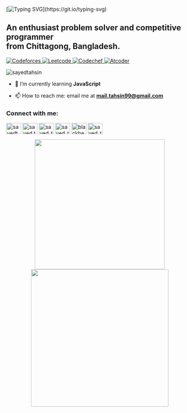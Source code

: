 [![Typing SVG](https://readme-typing-svg.herokuapp.com?font=consolas&color=%234DF79A&height=30&lines=HI+there%2C+I'm+Sayed_Tahsinoor_Rahman!)](https://git.io/typing-svg)
<h2 align="Left">An enthusiast problem solver and competitive programmer <br> from Chittagong, Bangladesh.</h2>

<a href="https://codeforces.com/profile/Blackbeard99">
    <img alt="Codeforces" src="https://cp-logo.vercel.app/codeforces/Blackbeard99"/>
</a>
<a href="https://leetcode.com/Sayed_Tahsin/">
    <img alt="Leetcode" src="https://cp-logo.vercel.app/leetcode/Sayed_Tahsin"/>
</a>
<a href="https://www.codechef.com/users/sayed_tahsin">
    <img alt="Codechef" src="https://cp-logo.vercel.app/codechef/sayed_tahsin"/>
</a>
<a href="https://atcoder.jp/users/Blackbeard">
    <img alt="Atcoder" src="https://cp-logo.vercel.app/atcoder/Blackbeard"/>
</a>
<p align="left"> <img src="https://komarev.com/ghpvc/?username=sayedtahsin&label=Profile%20views&color=0e75b6&style=plastic" alt="sayedtahsin" /> </p>


- 🌱 I’m currently learning **JavaScript**

- 📫 How to reach me: email me at **mail.tahsin99@gmail.com**


<h3 align="left">Connect with me:</h3>
<p align="left">
<a href="https://linkedin.com/in/sayedtahsin" target="blank"><img align="center" src="https://raw.githubusercontent.com/rahuldkjain/github-profile-readme-generator/master/src/images/icons/Social/linked-in-alt.svg" alt="sayedtahsin" height="30" width="40" /></a>
<a href="https://fb.com/sayed.tahsin.7146" target="blank"><img align="center" src="https://raw.githubusercontent.com/rahuldkjain/github-profile-readme-generator/master/src/images/icons/Social/facebook.svg" alt="sayed.tahsin.7146" height="30" width="40" /></a>
<a href="https://instagram.com/sayed_tahsin_" target="blank"><img align="center" src="https://raw.githubusercontent.com/rahuldkjain/github-profile-readme-generator/master/src/images/icons/Social/instagram.svg" alt="sayed_tahsin_" height="30" width="40" /></a>
<a href="https://www.codechef.com/users/sayed_tahsin" target="blank"><img align="center" src="https://cdn.jsdelivr.net/npm/simple-icons@3.1.0/icons/codechef.svg" alt="sayed_tahsin" height="30" width="40" /></a>
<a href="https://codeforces.com/profile/blackbeard99" target="blank"><img align="center" src="https://raw.githubusercontent.com/rahuldkjain/github-profile-readme-generator/master/src/images/icons/Social/codeforces.svg" alt="blackbeard99" height="30" width="40" /></a>
<a href="https://www.leetcode.com/sayed_tahsin" target="blank"><img align="center" src="https://raw.githubusercontent.com/rahuldkjain/github-profile-readme-generator/master/src/images/icons/Social/leet-code.svg" alt="sayed_tahsin" height="30" width="40" /></a>
</p>
<p align = "center">
  <img src = "https://github-readme-stats.vercel.app/api?username=SayedTahsin&show_icons=true&theme=bear" width = 350>
  <img src = "https://streak-stats.demolab.com?user=SayedTahsin&theme=dark" width = 370>

</p>

